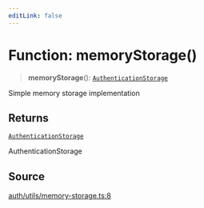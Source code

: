 ```yaml
---
editLink: false
---
```


# Function: memoryStorage()

> **memoryStorage**(): [`AuthenticationStorage`](../interfaces/interface.AuthenticationStorage.md)

Simple memory storage implementation

## Returns

[`AuthenticationStorage`](../interfaces/interface.AuthenticationStorage.md)

AuthenticationStorage

## Source

[auth/utils/memory-storage.ts:8](https://github.com/directus/directus/blob/7789a6c53/sdk/src/auth/utils/memory-storage.ts#L8)
